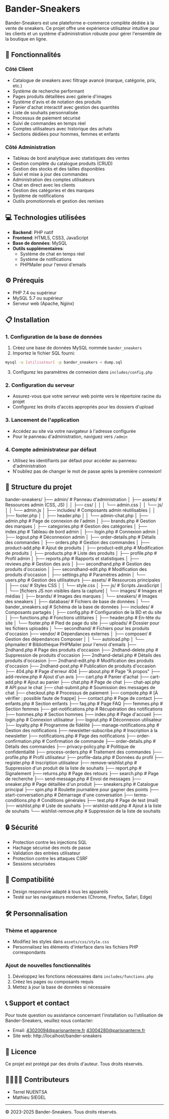 # Bander-Sneakers

Bander-Sneakers est une plateforme e-commerce complète dédiée à la vente de sneakers. Ce projet offre une expérience utilisateur intuitive pour les clients et un système d'administration robuste pour gérer l'ensemble de la boutique en ligne.

## 🚀 Fonctionnalités

### Côté Client
- Catalogue de sneakers avec filtrage avancé (marque, catégorie, prix, etc.)
- Système de recherche performant
- Pages produits détaillées avec galerie d'images
- Système d'avis et de notation des produits
- Panier d'achat interactif avec gestion des quantités
- Liste de souhaits personnalisée
- Processus de paiement sécurisé
- Suivi de commandes en temps réel
- Comptes utilisateurs avec historique des achats
- Sections dédiées pour hommes, femmes et enfants

### Côté Administration
- Tableau de bord analytique avec statistiques des ventes
- Gestion complète du catalogue produits (CRUD)
- Gestion des stocks et des tailles disponibles
- Suivi et mise à jour des commandes
- Administration des comptes utilisateurs
- Chat en direct avec les clients
- Gestion des catégories et des marques
- Système de notifications
- Outils promotionnels et gestion des remises

## 💻 Technologies utilisées

- **Backend**: PHP natif
- **Frontend**: HTML5, CSS3, JavaScript
- **Base de données**: MySQL
- **Outils supplémentaires**:
  - Système de chat en temps réel
  - Système de notifications
  - PHPMailer pour l'envoi d'emails

## ⚙️ Prérequis

- PHP 7.4 ou supérieur
- MySQL 5.7 ou supérieur
- Serveur web (Apache, Nginx)

## 📋 Installation

### 1. Configuration de la base de données
1. Créez une base de données MySQL nommée `bander_sneakers`
2. Importez le fichier SQL fourni:
```bash
mysql -u [utilisateur] -p bander_sneakers < dump.sql
```
3. Configurez les paramètres de connexion dans `includes/config.php`

### 2. Configuration du serveur
- Assurez-vous que votre serveur web pointe vers le répertoire racine du projet
- Configurez les droits d'accès appropriés pour les dossiers d'upload

### 3. Lancement de l'application
- Accédez au site via votre navigateur à l'adresse configurée
- Pour le panneau d'administration, naviguez vers `/admin`

### 4. Compte administrateur par défaut
- Utilisez les identifiants par défaut pour accéder au panneau d'administration
- N'oubliez pas de changer le mot de passe après la première connexion!

## 📁 Structure du projet
bander-sneakers/
├── admin/                 # Panneau d'administration
│   ├── assets/            # Ressources admin (CSS, JS)
│   │   ├── css/
│   │   │   └── admin.css
│   │   └── js/
│   │       └── admin.js
│   ├── includes/          # Composants admin réutilisables
│   │   ├── footer.php
│   │   ├── header.php
│   │   └── admin-chat.php
│   ├── admin.php          # Page de connexion de l'admin
│   ├── brands.php         # Gestion des marques
│   ├── categories.php     # Gestion des catégories
│   ├── index.php          # Tableau de bord admin
│   ├── login.php          # Connexion admin
│   ├── logout.php         # Déconnexion admin
│   ├── order-details.php  # Détails des commandes
│   ├── orders.php         # Gestion des commandes
│   ├── product-add.php    # Ajout de produits
│   ├── product-edit.php   # Modification de produits
│   ├── products.php       # Liste des produits
│   ├── profile.php        # Profil admin
│   ├── reports.php        # Rapports et statistiques
│   ├── reviews.php        # Gestion des avis
│   ├── secondhand.php     # Gestion des produits d'occasion
│   ├── secondhand-edit.php # Modification des produits d'occasion
│   ├── settings.php       # Paramètres admin
│   └── users.php          # Gestion des utilisateurs
├── assets/                # Ressources principales
│   ├── css/               # Styles CSS
│   │   └── style.css
│   ├── js/                # Scripts JavaScript
│   │   └── [fichiers JS non visibles dans la capture]
│   └── images/            # Images et médias
│       ├── brands/        # Images des marques
│       └── sneakers/      # Images des sneakers
│
├── database/              # Fichiers de base de données
│   └── bander_sneakers.sql # Schéma de la base de données
├── includes/              # Composants partagés
│   ├── config.php         # Configuration de la BD et du site
│   ├── functions.php      # Fonctions utilitaires
│   ├── header.php         # En-tête du site
│   └── footer.php         # Pied de page du site
├── uploads/               # Dossier pour les fichiers uploadés
│   └── secondhand/        # Fichiers pour les produits d'occasion
├── vendor/                # Dépendances externes
│   ├── composer/          # Gestion des dépendances Composer
│   │   └── autoload.php
│   └── phpmailer/         # Bibliothèque PHPMailer pour l'envoi d'emails
├── 2ndhand.php            # Page des produits d'occasion
├── 2ndhand-delete.php     # Suppression de produits d'occasion
├── 2ndhand-detail.php     # Détails des produits d'occasion
├── 2ndhand-edit.php       # Modification des produits d'occasion
├── 2ndhand-post.php       # Publication de produits d'occasion
├── 404.php                # Page d'erreur 404
├── about.php              # Page "À propos"
├── add-review.php         # Ajout d'un avis
├── cart.php               # Panier d'achat
├── cart-add.php           # Ajout au panier
├── chat.php               # Page de chat
├── chat-api.php           # API pour le chat
├── chat-submit.php        # Soumission des messages de chat
├── checkout.php           # Processus de paiement
├── compote.php            # [À vérifier : possible faute de frappe]
├── contact.php            # Page de contact
├── enfants.php            # Section enfants
├── faq.php                # Page FAQ
├── femmes.php             # Section femmes
├── get-notifications.php  # Récupération des notifications
├── hommes.php             # Section hommes
├── index.php              # Page d'accueil
├── login.php              # Connexion utilisateur
├── logout.php             # Déconnexion utilisateur
├── loyalty.php            # Programme de fidélité
├── manage-notifications.php # Gestion des notifications
├── newsletter-subscribe.php # Inscription à la newsletter
├── notifications.php      # Page des notifications
├── order-confirmation.php # Confirmation de commande
├── order-details.php      # Détails des commandes
├── privacy-policy.php     # Politique de confidentialité
├── process-orders.php     # Traitement des commandes
├── profile.php            # Profil utilisateur
├── profile-data.php       # Données du profil
├── register.php           # Inscription utilisateur
├── remove-wishlist.php    # Suppression d'un produit de la liste de souhaits
├── report.php             # Signalement
├── returns.php            # Page des retours
├── search.php             # Page de recherche
├── send-message.php       # Envoi de messages
├── sneaker.php            # Page détaillée d'un produit
├── sneakers.php           # Catalogue principal
├── spin.php               # Roulette journalière pour gagner des points
├── start-conversation.php # Démarrage d'une conversation
├── terms-conditions.php   # Conditions générales
├── test.php               # Page de test (mail)
├── wishlist.php           # Liste de souhaits
├── wishlist-add.php       # Ajout à la liste de souhaits
└── wishlist-remove.php    # Suppression de la liste de souhaits

## 🔒 Sécurité

- Protection contre les injections SQL
- Hachage sécurisé des mots de passe
- Validation des entrées utilisateur
- Protection contre les attaques CSRF
- Sessions sécurisées

## 📱 Compatibilité

- Design responsive adapté à tous les appareils
- Testé sur les navigateurs modernes (Chrome, Firefox, Safari, Edge)

## 🛠️ Personnalisation

### Thème et apparence
- Modifiez les styles dans `assets/css/style.css`
- Personnalisez les éléments d'interface dans les fichiers PHP correspondants

### Ajout de nouvelles fonctionnalités
1. Développez les fonctions nécessaires dans `includes/functions.php`
2. Créez les pages ou composants requis
3. Mettez à jour la base de données si nécessaire

## 📞 Support et contact

Pour toute question ou assistance concernant l'installation ou l'utilisation de Bander-Sneakers, veuillez nous contacter:

- Email: 43020094@parisnanterre.fr
         43004280@parisnanterre.fr
- Site web: http://localhost/bander-sneakers

## 📄 Licence

Ce projet est protégé par des droits d'auteur. Tous droits réservés.

## 👨‍👩‍👧‍👦 Contributeurs

- Terrel NUENTSA
- Mathieu SIEGEL

---

© 2023-2025 Bander-Sneakers. Tous droits réservés.